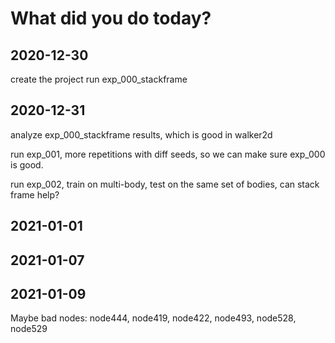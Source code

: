 # What did you do today?

## 2020-12-30
create the project
run exp_000_stackframe

## 2020-12-31
analyze exp_000_stackframe results, which is good in walker2d

run exp_001, more repetitions with diff seeds, so we can make sure exp_000 is good.

run exp_002, train on multi-body, test on the same set of bodies, can stack frame help?

## 2021-01-01

## 2021-01-07

## 2021-01-09

Maybe bad nodes:
node444, node419, node422, node493, node528, node529
